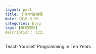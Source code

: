 ```yaml
---
layout: post
title: 十年学会编程
date: 2018-9-20
categories: blog
tags: [编程随想]
description： 123。
---
```

Teach Yourself Programming in Ten Years














